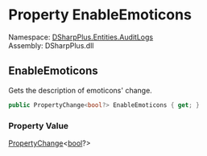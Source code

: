 # Property EnableEmoticons

Namespace: [DSharpPlus.Entities.AuditLogs](DSharpPlus.Entities.AuditLogs.md)  
Assembly: DSharpPlus.dll

## <a id="DSharpPlus_Entities_AuditLogs_DiscordAuditLogIntegrationEntry_EnableEmoticons"></a>EnableEmoticons

Gets the description of emoticons' change.

```csharp
public PropertyChange<bool?> EnableEmoticons { get; }
```

### Property Value

[PropertyChange](DSharpPlus.Entities.AuditLogs.PropertyChange\-1.md)<[bool](https://learn.microsoft.com/dotnet/api/system.boolean)?\>

